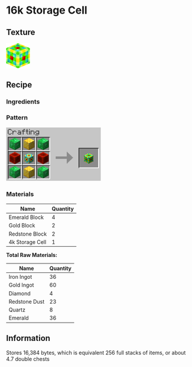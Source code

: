 # 16k Storage Cell

## Texture
<img src="../assets/items/16k_storage_cell.png" alt="16k_storage_cell" width="64"/>

## Recipe

### Ingredients

### Pattern
<img src="../assets/recipes/16k_storage_cell.png" alt="16k_storage_cell" width="256"/>

### Materials
| Name | Quantity |
| ---- | -------- |
| Emerald Block | 4 |
| Gold Block | 2 |
| Redstone Block | 2 |
| 4k Storage Cell | 1 |

**Total Raw Materials:**

| Name | Quantity |
| ---- | -------- |
| Iron Ingot | 36 |
| Gold Ingot | 60 |
| Diamond | 4 |
| Redstone Dust | 23 |
| Quartz | 8 |
| Emerald | 36 |



## Information
Stores 16,384 bytes, which is equivalent 256 full stacks of items, or about 4.7 double chests

